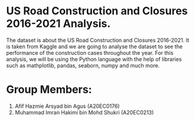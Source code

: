 # US Road Construction and Closures 2016-2021 Analysis.


The dataset is about the US Road Construction and Closures 2016-2021. It is taken from Kaggle and we are going to analyse the dataset to see the performance of the construction cases throughout the year. For this analysis, we will be using the Python language with the help of libraries such as mathplotlib, pandas, seaborn, numpy and much more.

# Group Members:

1.   Afif Hazmie Arsyad bin Agus (A20EC0176)
2.   Muhammad Imran Hakimi bin Mohd Shukri (A20EC0213)
